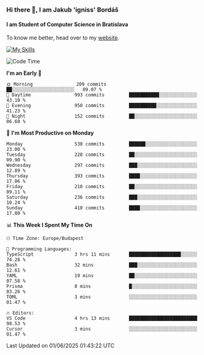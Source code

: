 ### Hi there 👋, I am Jakub 'igniss' Bordáš

#### I am Student of Computer Science in Bratislava
To know me better, head over to my [website](https://bordas.sk).

[![My Skills](https://skillicons.dev/icons?i=js,typescript,html,css,figma,svelte,vue,next,postgresql,nest,express,nodejs)](https://bordas.sk)


<!--START_SECTION:waka-->
![Code Time](http://img.shields.io/badge/Code%20Time-1%2C918%20hrs%2036%20mins-blue)

**I'm an Early 🐤** 

```text
🌞 Morning                209 commits         ██░░░░░░░░░░░░░░░░░░░░░░░   09.07 % 
🌆 Daytime                993 commits         ███████████░░░░░░░░░░░░░░   43.10 % 
🌃 Evening                950 commits         ██████████░░░░░░░░░░░░░░░   41.23 % 
🌙 Night                  152 commits         ██░░░░░░░░░░░░░░░░░░░░░░░   06.60 % 
```
📅 **I'm Most Productive on Monday** 

```text
Monday                   530 commits         ██████░░░░░░░░░░░░░░░░░░░   23.00 % 
Tuesday                  228 commits         ██░░░░░░░░░░░░░░░░░░░░░░░   09.90 % 
Wednesday                297 commits         ███░░░░░░░░░░░░░░░░░░░░░░   12.89 % 
Thursday                 393 commits         ████░░░░░░░░░░░░░░░░░░░░░   17.06 % 
Friday                   210 commits         ██░░░░░░░░░░░░░░░░░░░░░░░   09.11 % 
Saturday                 236 commits         ███░░░░░░░░░░░░░░░░░░░░░░   10.24 % 
Sunday                   410 commits         ████░░░░░░░░░░░░░░░░░░░░░   17.80 % 
```


📊 **This Week I Spent My Time On** 

```text
🕑︎ Time Zone: Europe/Budapest

💬 Programming Languages: 
TypeScript               3 hrs 11 mins       ███████████████████░░░░░░   74.28 % 
Bash                     32 mins             ███░░░░░░░░░░░░░░░░░░░░░░   12.61 % 
YAML                     19 mins             ██░░░░░░░░░░░░░░░░░░░░░░░   07.58 % 
Prisma                   8 mins              █░░░░░░░░░░░░░░░░░░░░░░░░   03.26 % 
TOML                     3 mins              ░░░░░░░░░░░░░░░░░░░░░░░░░   01.47 % 

🔥 Editors: 
VS Code                  4 hrs 13 mins       █████████████████████████   98.53 % 
Cursor                   3 mins              ░░░░░░░░░░░░░░░░░░░░░░░░░   01.47 % 
```


 Last Updated on 01/06/2025 01:43:22 UTC
<!--END_SECTION:waka-->
